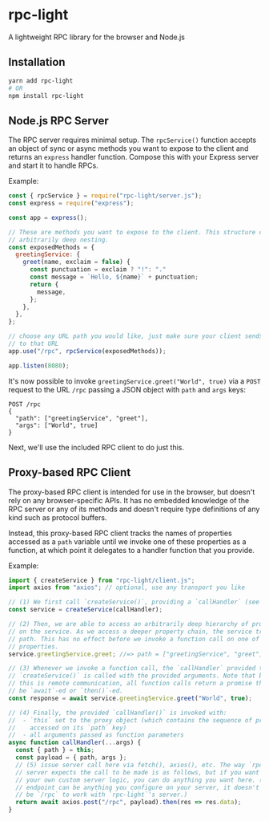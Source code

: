 # rpc-light
A lightweight RPC library for the browser and Node.js

## Installation

``` sh
yarn add rpc-light
# OR
npm install rpc-light
```

## Node.js RPC Server

The RPC server requires minimal setup. The `rpcService()` function accepts an
object of sync or async methods you want to expose to the client and returns an
`express` handler function. Compose this with your Express server and start it
to handle RPCs.

Example:

``` js
const { rpcService } = require("rpc-light/server.js");
const express = require("express");

const app = express();

// These are methods you want to expose to the client. This structure can have
// arbitrarily deep nesting.
const exposedMethods = {
  greetingService: {
    greet(name, exclaim = false) {
      const punctuation = exclaim ? "!": "."
      const message = `Hello, ${name}` + punctuation;
      return {
        message,
      };
    },
  },
};

// choose any URL path you would like, just make sure your client sends requests
// to that URL
app.use("/rpc", rpcService(exposedMethods));

app.listen(8080);
```

It's now possible to invoke `greetingService.greet("World", true)` via a `POST`
request to the URL `/rpc` passing a JSON object with `path` and `args` keys:

```
POST /rpc
{
  "path": ["greetingService", "greet"],
  "args": ["World", true]
}
```

Next, we'll use the included RPC client to do just this.


## Proxy-based RPC Client

The proxy-based RPC client is intended for use in the browser, but doesn't rely
on any browser-specific APIs. It has no embedded knowledge of the RPC server or
any of its methods and doesn't require type definitions of any kind such as
protocol buffers.

Instead, this proxy-based RPC client tracks the names of properties accessed as
a `path` variable until we invoke one of these properties as a function, at
which point it delegates to a handler function that you provide.

Example:

``` js
import { createService } from "rpc-light/client.js";
import axios from "axios"; // optional, use any transport you like

// (1) We first call `createService()`, providing a `callHandler` (see below).
const service = createService(callHandler);

// (2) Then, we are able to access an arbitrarily deep hierarchy of properties
// on the service. As we access a deeper property chain, the service tracks this
// path. This has no effect before we invoke a function call on one of these
// properties.
service.greetingService.greet; //=> path = ["greetingService", "greet"]

// (3) Whenever we invoke a function call, the `callHandler` provided to
// `createService()` is called with the provided arguments. Note that because
// this is remote communication, all function calls return a promise that must
// be `await`-ed or `then()`-ed.
const response = await service.greetingService.greet("World", true);

// (4) Finally, the provided `callHandler()` is invoked with:
//  - `this` set to the proxy object (which contains the sequence of properties
//    accessed on its `path` key)
//  - all arguments passed as function parameters
async function callHandler(...args) {
  const { path } = this;
  const payload = { path, args };
  // (5) issue server call here via fetch(), axios(), etc. The way `rpc-light`'s
  // server expects the call to be made is as follows, but if you want to use
  // your own custom server logic, you can do anything you want here. (And the
  // endpoint can be anything you configure on your server, it doesn't need to
  // be `/rpc` to work with `rpc-light`'s server.)
  return await axios.post("/rpc", payload).then(res => res.data);
}
```

